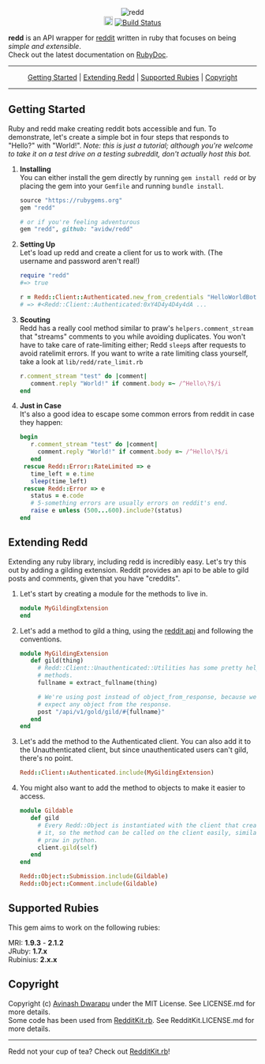 <p align="center">
  <img src="https://i.imgur.com/2JfE4M1.png" alt="redd"><br>
  <a href="http://badge.fury.io/rb/redd"><img src="https://badge.fury.io/rb/redd.svg" alt="Gem Version" height="18"></a>
  <a href="https://travis-ci.org/avidw/redd"><img src="https://travis-ci.org/avidw/redd.svg?branch=master" alt="Build Status"></a>
</p>

**redd** is an API wrapper for [reddit](http://reddit.com/dev/api) written in ruby that focuses on being *simple and extensible*.  
Check out the latest documentation on [RubyDoc](http://rubydoc.info/github/avidw/redd/master/frames).

---

<p align="center">
  <a href="#getting-started">Getting Started</a> |
  <a href="#extending-redd">Extending Redd</a> |
  <a href="#supported-rubies">Supported Rubies</a> |
  <a href="#copyright">Copyright</a>
</p>

---

## Getting Started
Ruby and redd make creating reddit bots accessible and fun. To demonstrate, let's create a simple bot in four steps that responds to "Hello?" with "World!". *Note: this is just a tutorial; although you're welcome to take it on a test drive on a testing subreddit, don't actually host this bot.*

1. **Installing**  
   You can either install the gem directly by running `gem install redd` or by placing the gem into your `Gemfile` and running `bundle install`.
   ```ruby
   source "https://rubygems.org"
   gem "redd"
   
   # or if you're feeling adventurous
   gem "redd", github: "avidw/redd"
   ```

2. **Setting Up**  
   Let's load up redd and create a client for us to work with. (The username and password aren't real!)
   ```ruby
   require "redd"
   #=> true
   
   r = Redd::Client::Authenticated.new_from_credentials "HelloWorldBot", "hunter2", user_agent: "HelloWorldBot v1.0 by /u/you"
   # => #<Redd::Client::Authenticated:0xY4D4y4D4y4dA ...
   ```

3. **Scouting**  
   Redd has a really cool method similar to praw's `helpers.comment_stream` that "streams" comments to you while avoiding duplicates. You won't have to take care of rate-limiting either; Redd `sleep`s after requests to avoid ratelimit errors. If you want to write a rate limiting class yourself, take a look at `lib/redd/rate_limit.rb`
   ```ruby
   r.comment_stream "test" do |comment|
      comment.reply "World!" if comment.body =~ /^Hello\?$/i
   end
   ```

4. **Just in Case**  
   It's also a good idea to escape some common errors from reddit in case they happen:
   ```ruby
   begin
      r.comment_stream "test" do |comment|
        comment.reply "World!" if comment.body =~ /^Hello\?$/i
      end
    rescue Redd::Error::RateLimited => e
      time_left = e.time
      sleep(time_left)
    rescue Redd::Error => e
      status = e.code
      # 5-something errors are usually errors on reddit's end.
      raise e unless (500...600).include?(status)
   end
   ```

## Extending Redd
Extending any ruby library, including redd is incredibly easy. Let's try this out by adding a gilding extension. Reddit provides an api to be able to gild posts and comments, given that you have "creddits".

1. Let's start by creating a module for the methods to live in.
   ```ruby
   module MyGildingExtension
   end
   ```

2. Let's add a method to gild a thing, using the [reddit api](http://www.reddit.com/dev/api#section_gold) and following the conventions.
   ```ruby
   module MyGildingExtension
      def gild(thing)
        # Redd::Client::Unauthenticated::Utilities has some pretty helpful
        # methods.
        fullname = extract_fullname(thing)

        # We're using post instead of object_from_response, because we don't
        # expect any object from the response.
        post "/api/v1/gold/gild/#{fullname}"
      end
   end
   ```

3. Let's add the method to the Authenticated client. You can also add it to the Unauthenticated client, but since unauthenticated users can't gild, there's no point.
   ```ruby
   Redd::Client::Authenticated.include(MyGildingExtension)
   ```

4. You might also want to add the method to objects to make it easier to access.
   ```ruby
   module Gildable
      def gild
        # Every Redd::Object is instantiated with the client that created
        # it, so the method can be called on the client easily, similar to
        # praw in python.
        client.gild(self)
      end
   end

   Redd::Object::Submission.include(Gildable)
   Redd::Object::Comment.include(Gildable)
   ```

## Supported Rubies
This gem aims to work on the following rubies:

MRI: **1.9.3** - **2.1.2**  
JRuby: **1.7.x**  
Rubinius: **2.x.x**

## Copyright
Copyright (c) [Avinash Dwarapu](http://github.com/avidw) under the MIT License. See LICENSE.md for more details.  
Some code has been used from [RedditKit.rb](http://github.com/samsymons/RedditKit.rb). See RedditKit.LICENSE.md for more details.

---

Redd not your cup of tea? Check out [RedditKit.rb](http://github.com/samsymons/RedditKit.rb)!
